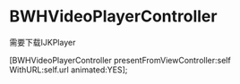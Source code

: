 # BWHVideoPlayerController

需要下载IJKPlayer

[BWHVideoPlayerController presentFromViewController:self WithURL:self.url animated:YES];
